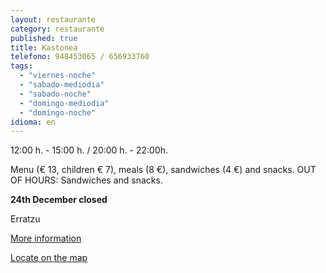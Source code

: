 ```yaml
---
layout: restaurante
category: restaurante
published: true
title: Kastonea
telefono: 948453065 / 656933760
tags: 
  - "viernes-noche"
  - "sabado-mediodia"
  - "sabado-noche"
  - "domingo-mediodia"
  - "domingo-noche"
idioma: en
---
```


12:00 h. - 15:00 h. / 20:00 h. - 22:00h.

Menu (€ 13, children € 7), meals (8 €), sandwiches (4 €) and snacks. OUT OF HOURS: Sandwiches and snacks.

**24th December closed**

Erratzu

[More information](http://www.consorciobertiz.org/consorcio/dondecomer/restaurantes/erratzu-es-0-181/restaurante-kastonea.html)

[Locate on the map](https://maps.google.es/maps?q=restaurante+kastonea+erratzu&hl=es&ll=43.181491,-1.455774&spn=0.010186,0.01929&sll=43.357722,-1.413884&sspn=0.081252,0.154324&t=h&hq=restaurante+kastonea&hnear=Erratzu,+Navarra&z=16&iwloc=A "Kastonea")